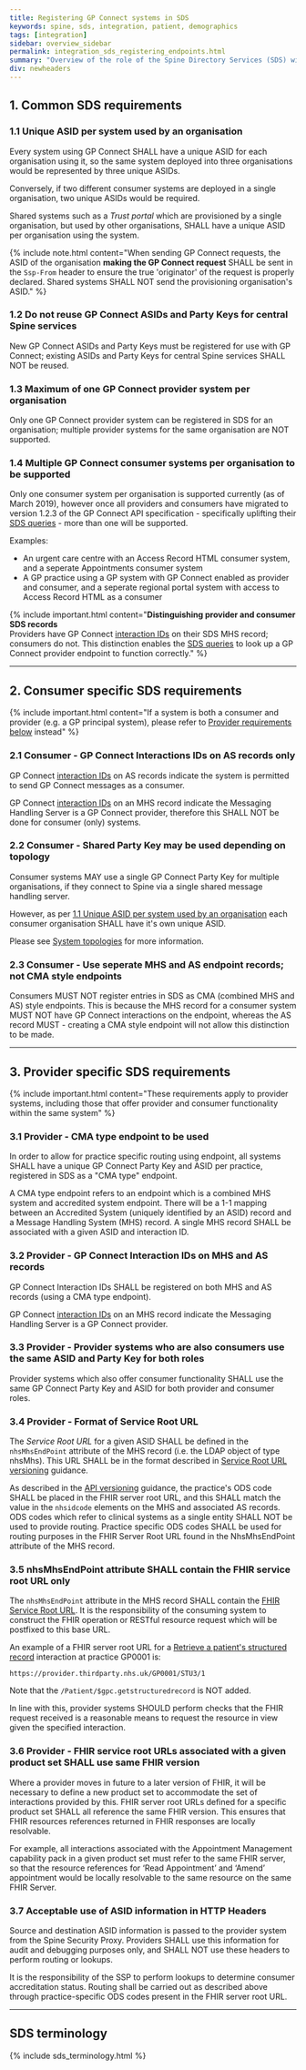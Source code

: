 ```yaml
---
title: Registering GP Connect systems in SDS
keywords: spine, sds, integration, patient, demographics
tags: [integration]
sidebar: overview_sidebar
permalink: integration_sds_registering_endpoints.html
summary: "Overview of the role of the Spine Directory Services (SDS) within GP Connect"
div: newheaders
---
```


## 1. Common SDS requirements ##

### 1.1 Unique ASID per system used by an organisation ###

Every system using GP Connect SHALL have a unique ASID for each organisation using it, so the same system deployed into three organisations would be represented by three unique ASIDs.

Conversely, if two different consumer systems are deployed in a single organisation, two unique ASIDs would be required.

Shared systems such as a *Trust portal* which are provisioned by a single organisation, but used by other organisations, SHALL have a unique ASID per organisation using the system.

{% include note.html content="When sending GP Connect requests, the ASID of the organisation **making the GP Connect request** SHALL be sent in the `Ssp-From` header to ensure the true 'originator' of the request is properly declared. Shared systems SHALL NOT send the provisioning organisation's ASID." %}

### 1.2 Do not reuse GP Connect ASIDs and Party Keys for central Spine services ###

New GP Connect ASIDs and Party Keys must be registered for use with GP Connect; existing ASIDs and Party Keys for central Spine services SHALL NOT be reused.

### 1.3 Maximum of one GP Connect provider system per organisation ###

Only one GP Connect provider system can be registered in SDS for an organisation; multiple provider systems for the same organisation are NOT supported.

### 1.4 Multiple GP Connect consumer systems per organisation to be supported ###

Only one consumer system per organisation is supported currently (as of March 2019), however once all providers and consumers have migrated to version 1.2.3 of the GP Connect API specification - specifically uplifting their [SDS queries](integration_spine_directory_service.html) - more than one will be supported.

Examples:

- An urgent care centre with an Access Record HTML consumer system, and a seperate Appointments consumer system
- A GP practice using a GP system with GP Connect enabled as provider and consumer, and a seperate regional portal system with access to Access Record HTML as a consumer

{% include important.html content="**Distinguishing provider and consumer SDS records**<br/>
Providers have GP Connect [interaction IDs](integration_interaction_ids.html) on their SDS MHS record; consumers do not.  This distinction enables the [SDS queries](integration_spine_directory_service.html) to look up a GP Connect provider endpoint to function correctly." %}

---

## 2. Consumer specific SDS requirements ##

{% include important.html content="If a system is both a consumer and provider (e.g. a GP principal system), please refer to [Provider requirements below](#3-provider-specific-sds-requirements) instead" %}

### 2.1 Consumer - GP Connect Interactions IDs on AS records only ###

GP Connect [interaction IDs](integration_interaction_ids.html) on AS records indicate the system is permitted to send GP Connect messages as a consumer.

GP Connect [interaction IDs](integration_interaction_ids.html) on an MHS record indicate the Messaging Handling Server is a GP Connect provider, therefore this SHALL NOT be done for consumer (only) systems.

### 2.2 Consumer - Shared Party Key may be used depending on topology ##

Consumer systems MAY use a single GP Connect Party Key for multiple organisations, if they connect to Spine via a single shared message handling server.

However, as per [1.1 Unique ASID per system used by an organisation](#11-unique-asid-per-system-used-by-an-organisation) each consumer organisation SHALL have it's own unique ASID.

Please see [System topologies](integration_system_topologies.html) for more information.

### 2.3 Consumer - Use seperate MHS and AS endpoint records; not CMA style endpoints ###

Consumers MUST NOT register entries in SDS as CMA (combined MHS and AS) style endpoints.  This is because the MHS record for a consumer system MUST NOT have GP Connect interactions on the endpoint, whereas the AS record MUST - creating a CMA style endpoint will not allow this distinction to be made.

---

## 3. Provider specific SDS requirements ##

{% include important.html content="These requirements apply to provider systems, including those that offer provider and consumer functionality within the same system" %}

### 3.1 Provider - CMA type endpoint to be used ###

In order to allow for practice specific routing using endpoint, all systems SHALL have a unique GP Connect Party Key and ASID per practice, registered in SDS as a "CMA type" endpoint.

A CMA type endpoint refers to an endpoint which is a combined MHS system and accredited system endpoint. There will be a 1-1 mapping between an Accredited System (uniquely identified by an ASID) record and a Message Handling System (MHS) record. A single MHS record SHALL be associated with a given ASID and interaction ID.

### 3.2 Provider - GP Connect Interaction IDs on MHS and AS records  ###

GP Connect Interaction IDs SHALL be registered on both MHS and AS records (using a CMA type endpoint).

GP Connect [interaction IDs](integration_interaction_ids.html) on an MHS record indicate the Messaging Handling Server is a GP Connect provider.

### 3.3 Provider - Provider systems who are also consumers use the same ASID and Party Key for both roles ###

Provider systems which also offer consumer functionality SHALL use the same GP Connect Party Key and ASID for both provider and consumer roles.

### 3.4 Provider - Format of Service Root URL ###

The *Service Root URL* for a given ASID SHALL be defined in the `nhsMhsEndPoint` attribute of the MHS record (i.e. the LDAP object of type nhsMhs). This URL SHALL be in the format described in [Service Root URL versioning](development_general_api_guidance.html#service-root-url) guidance.

As described in the [API versioning](development_general_api_guidance.html#fhir-api-versioning) guidance, the practice's ODS code  SHALL be placed in the FHIR server root URL, and this SHALL match the value in the `nhsidcode` elements on the MHS and associated AS records.  ODS codes which refer to clinical systems as a single entity SHALL NOT be used to provide routing. Practice specific ODS codes SHALL be used for routing purposes in the FHIR Server Root URL found in the NhsMhsEndPoint attribute of the MHS record.

### 3.5 nhsMhsEndPoint attribute SHALL contain the FHIR service root URL only ###

The `nhsMhsEndPoint` attribute in the MHS record SHALL contain the [FHIR Service Root URL](development_general_api_guidance.html#service-root-url). It is the responsibility of the consuming system to construct the FHIR operation or RESTful resource request which will be postfixed to this base URL.

An example of a FHIR server root URL for a [Retrieve a patient's structured record](accessrecord_structured_development_retrieve_patient_record.html) interaction at practice GP0001 is:

`https://provider.thirdparty.nhs.uk/GP0001/STU3/1`

Note that the `/Patient/$gpc.getstructuredrecord` is NOT added.

In line with this, provider systems SHOULD perform checks that the FHIR request received is a reasonable means to request the resource in view given the specified interaction. 

### 3.6 Provider - FHIR service root URLs associated with a given product set SHALL use same FHIR version ###

Where a provider moves in future to a later version of FHIR, it will be necessary to define a new product set to accommodate the set of interactions provided by this. FHIR server root URLs defined for a specific product set SHALL all reference the same FHIR version. This ensures that FHIR resources references returned in FHIR responses are locally resolvable. 

For example, all interactions associated with the Appointment Management capability pack in a given product set must refer to the same FHIR server, so that the resource references for ‘Read Appointment’ and ‘Amend’ appointment would be locally resolvable to the same resource on the same FHIR Server. 

### 3.7 Acceptable use of ASID information in HTTP Headers ###

Source and destination ASID information is passed to the provider system from the Spine Security Proxy. Providers SHALL use this information for audit and debugging purposes only, and SHALL NOT use these headers to perform routing or lookups. 

It is the responsibility of the SSP to perform lookups to determine consumer accreditation status. Routing shall be carried out as described above through practice-specific ODS codes present in the FHIR server root URL. 


---

## SDS terminology ##

{% include sds_terminology.html %}
